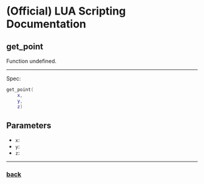 
# (Official) LUA Scripting Documentation

## get_point

Function undefined.

___

Spec:

```lua
get_point(
	x,
	y,
	z)
```

## Parameters

- `x`: 
- `y`: 
- `z`: 

___

### [back](../other)

